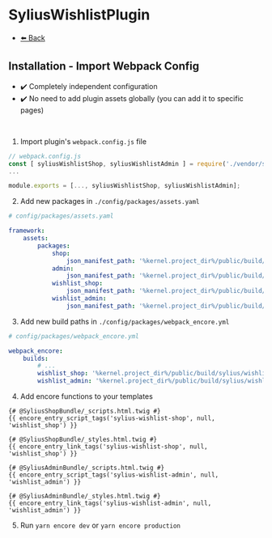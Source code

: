 # SyliusWishlistPlugin

- [⬅️ Back](./01-installation.md)

## Installation - Import Webpack Config

- ✔️ Completely independent configuration
- ✔️ No need to add plugin assets globally (you can add it to specific pages)

<br>

1. Import plugin's `webpack.config.js` file

```js
// webpack.config.js
const [ syliusWishlistShop, syliusWishlistAdmin ] = require('./vendor/sylius/wishlist-bundle/webpack.config.js')
...

module.exports = [..., syliusWishlistShop, syliusWishlistAdmin];
```

2. Add new packages in `./config/packages/assets.yaml`

```yml
# config/packages/assets.yaml

framework:
    assets:
        packages:
            shop:
                json_manifest_path: '%kernel.project_dir%/public/build/shop/manifest.json'
            admin:
                json_manifest_path: '%kernel.project_dir%/public/build/admin/manifest.json'
            wishlist_shop:
                json_manifest_path: '%kernel.project_dir%/public/build/sylius/wishlist/shop/manifest.json'
            wishlist_admin:
                json_manifest_path: '%kernel.project_dir%/public/build/sylius/wishlist/admin/manifest.json'
```

3. Add new build paths in `./config/packages/webpack_encore.yml`

```yml
# config/packages/webpack_encore.yml

webpack_encore:
    builds:
        # ...
        wishlist_shop: '%kernel.project_dir%/public/build/sylius/wishlist/shop'
        wishlist_admin: '%kernel.project_dir%/public/build/sylius/wishlist/admin'
```

4. Add encore functions to your templates

```twig
{# @SyliusShopBundle/_scripts.html.twig #}
{{ encore_entry_script_tags('sylius-wishlist-shop', null, 'wishlist_shop') }}

{# @SyliusShopBundle/_styles.html.twig #}
{{ encore_entry_link_tags('sylius-wishlist-shop', null, 'wishlist_shop') }}

{# @SyliusAdminBundle/_scripts.html.twig #}
{{ encore_entry_script_tags('sylius-wishlist-admin', null, 'wishlist_admin') }}

{# @SyliusAdminBundle/_styles.html.twig #}
{{ encore_entry_link_tags('sylius-wishlist-admin', null, 'wishlist_admin') }}
```

5. Run `yarn encore dev` or `yarn encore production`
